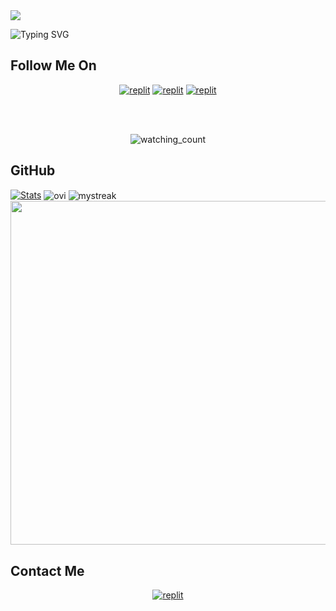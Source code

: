   <a href="https://github.com/VJBots/readme-typing-svg">
    <img src="https://readme-typing-svg.demolab.com/?lines=G+Balaji&font=Fira%20SemiBold&center=true&width=480&height=45&color=fff68f&vCenter=true&pause=1000&size=40" /></a>
</p>

![Typing SVG](https://readme-typing-svg.herokuapp.com/?lines=Welcome+To+My+GitHub+Profile;My+Name+Is+Balaji+G;I+Am+Nothing;Currently+Learning+;Thank+You!)

## Follow Me On

</p>
<p align="center">
<a href="https://instagram.com/_balu_balaji_g_"><img alt="replit" src="https://img.shields.io/badge/-Instagram-red?style=for-the-badge&logo=instagram&logoColor=white"/></a> <a href="https://telegram.me/balu_balaji_g"><img alt="replit" src="https://img.shields.io/badge/-Telegram-blue?style=for-the-badge&logo=telegram&logoColor=white"/></a>
<a href="https://www.linkedin.com/in/balaji-g-53ba79221/"><img alt="replit" src="https://img.shields.io/badge/-LinkedIn-blue?style=for-the-badge&logo=linkedin&logoColor=white"/></a>
</p>

<br>
<br>
<p align="center">
<img src="https://komarev.com/ghpvc/?username=balajig1403&color=yellow" alt="watching_count" />
</p>

## GitHub 

[![Stats](https://github-readme-stats.vercel.app/api?username=balajig1403&hide=prs&count_public=true&show_icons=true&theme=algolia)](https://github.com/balajig1403)
<img align="center" src="https://github-readme-stats.vercel.app/api/top-langs?username=balajig1403&show_icons=true&locale=en&layout=compact&theme=chartreuse-dark" alt="ovi"/>
<img align="center" src="https://github-readme-streak-stats.herokuapp.com/?user=balajig1403&theme=chartreuse-dark" alt="mystreak"/>
<a href="https://github.com/balajig1403"><img width=550 src="https://github-profile-trophy.vercel.app/?username=balajig1403&theme=dracula&no-frame=true&title=Followers,Stars,Commit,Repository,Issues"/></a>

<!-- ## Subscribe YouTube Channel  -->
<!-- 
<h3 align="center">
<a href="https://youtube.com/@godslove5?si=7-bzPs6KcH3mdGDO">
    &nbsp;<img src="https://img.shields.io/badge/Naveen's YT-FF0000?style=flat-square&logo=YouTube" width="200" height="30">&nbsp;
<a href="https://youtube.com/@godslove5?si=7-bzPs6KcH3mdGDO"> <img src="https://img.shields.io/youtube/channel/subscribers/UCEWm-JSe1r-2LfHJkIhtbJQ?V?label=Subscribers&style=for-the-badge&color=FF0000&labelColor=ce463"/>
</a>
</p> -->

## Contact Me 

<p align="center">
<a href="https://telegram.me/balu_balaji_g"><img alt="replit" src="https://img.shields.io/badge/-Telegram-blue?style=for-the-badge&logo=telegram&logoColor=white"/></a>
